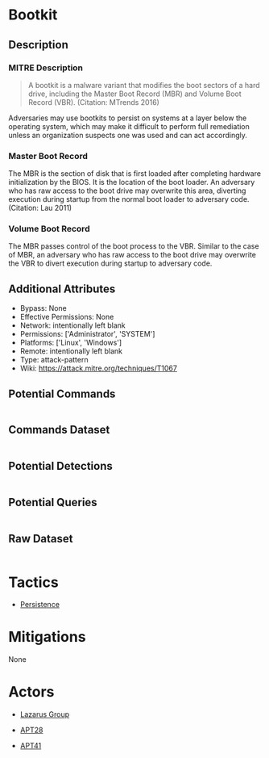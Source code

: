 
# Bootkit

## Description

### MITRE Description

> A bootkit is a malware variant that modifies the boot sectors of a hard drive, including the Master Boot Record (MBR) and Volume Boot Record (VBR). (Citation: MTrends 2016)

Adversaries may use bootkits to persist on systems at a layer below the operating system, which may make it difficult to perform full remediation unless an organization suspects one was used and can act accordingly.

### Master Boot Record
The MBR is the section of disk that is first loaded after completing hardware initialization by the BIOS. It is the location of the boot loader. An adversary who has raw access to the boot drive may overwrite this area, diverting execution during startup from the normal boot loader to adversary code. (Citation: Lau 2011)

### Volume Boot Record
The MBR passes control of the boot process to the VBR. Similar to the case of MBR, an adversary who has raw access to the boot drive may overwrite the VBR to divert execution during startup to adversary code.

## Additional Attributes

* Bypass: None
* Effective Permissions: None
* Network: intentionally left blank
* Permissions: ['Administrator', 'SYSTEM']
* Platforms: ['Linux', 'Windows']
* Remote: intentionally left blank
* Type: attack-pattern
* Wiki: https://attack.mitre.org/techniques/T1067

## Potential Commands

```

```

## Commands Dataset

```

```

## Potential Detections

```json

```

## Potential Queries

```json

```

## Raw Dataset

```json

```

# Tactics


* [Persistence](../tactics/Persistence.md)


# Mitigations

None

# Actors


* [Lazarus Group](../actors/Lazarus-Group.md)

* [APT28](../actors/APT28.md)
    
* [APT41](../actors/APT41.md)
    
